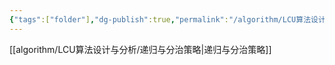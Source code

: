 ```yaml
---
{"tags":["folder"],"dg-publish":true,"permalink":"/algorithm/LCU算法设计与分析/LCU算法设计与分析/","dgPassFrontmatter":true,"noteIcon":"","created":"2025-06-05T08:29:23.576+08:00","updated":"2025-06-07T10:02:55.967+08:00"}
---
```


[[algorithm/LCU算法设计与分析/递归与分治策略\|递归与分治策略]]
